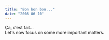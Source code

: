```yaml
---
title: "Bon bon bon..."
date: "2008-06-10"
---
```


Ça, c'est fait...  
Let's now focus on some more important matters.
